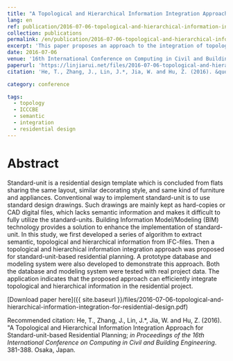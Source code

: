 ```yaml
---
title: "A Topological and Hierarchical Information Integration Approach for Standard-unit-based Residential Planning"
lang: en
ref: publication/2016-07-06-topological-and-hierarchical-information-integration-for-residential-design
collection: publications
permalink: /en/publication/2016-07-06-topological-and-hierarchical-information-integration-for-residential-design
excerpt: 'This paper proposes an approach to the integration of topological and hierarchical data for residential design.'
date: 2016-07-06
venue: '16th International Conference on Computing in Civil and Building Engineering'
paperurl: 'https://linjiarui.net/files/2016-07-06-topological-and-hierarchical-information-integration-for-residential-design.pdf'
citation: 'He, T., Zhang, J., Lin, J.*, Jia, W. and Hu, Z. (2016). &quot;A Topological and Hierarchical Information Integration Approach for Standard-unit-based Residential Planning&quot; <i>in Proceedings of the 16th International Conference on Computing in Civil and Building Engineering</i>. 381-388. Osaka, Japan.'

category: conference

tags: 
  - topology
  - ICCCBE
  - semantic
  - integration
  - residential design
---
```



Abstract
====

Standard-unit is a residential design template which is concluded from flats sharing the same layout, similar decorating style, and same kind of furniture and appliances. Conventional way to implement standard-unit is to use standard design drawings. Such drawings are mainly kept as hard-copies or CAD digital files, which lacks semantic information and makes it difficult to fully utilize the standard-units. Building Information Model/Modeling (BIM) technology provides a solution to enhance the implementation of standard-unit. In this study, we first developed a series of algorithm to extract semantic, topological and hierarchical information from IFC-files. Then a topological and hierarchical information integration approach was proposed for standard-unit-based residential planning. A prototype database and modeling system were also developed to demonstrate this approach. Both the database and modeling system were tested with real project data. The application indicates that the proposed approach can efficiently integrate topological and hierarchical information in the residential project.

[Download paper here]({{ site.baseurl }}/files/2016-07-06-topological-and-hierarchical-information-integration-for-residential-design.pdf)

Recommended citation: He, T., Zhang, J., Lin, J.*, Jia, W. and Hu, Z. (2016). &quot;A Topological and Hierarchical Information Integration Approach for Standard-unit-based Residential Planning; <i>in Proceedings of the 16th International Conference on Computing in Civil and Building Engineering</i>. 381-388. Osaka, Japan.
